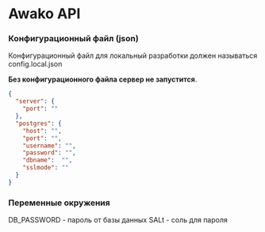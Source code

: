 # Awako API

### Конфигурационный файл (json)

Конфигурационный файл для локальный разработки должен называться config.local.json

**Без конфигурационного файла сервер не запустится**.

``` json
{
  "server": {
    "port": ""
  },
  "postgres": {
    "host": "",
    "port": "",
    "username": "",
    "password": "",
    "dbname":  "",
    "sslmode": ""
  }
}
```

### Переменные окружения

DB_PASSWORD - пароль от базы данных
SALt - соль для пароля